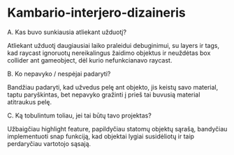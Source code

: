 # Kambario-interjero-dizaineris
A. Kas buvo sunkiausia atliekant užduotį?

  Atliekant užduotį daugiausiai laiko praleidui debuginimui, su layers ir tags, kad raycast ignoruotų nereikalingus žaidimo objektus ir
  neuždėtas box collider ant gameobject, dėl kurio nefunkcianavo raycast.

B. Ko nepavyko / nespėjai padaryti?

  Bandžiau padaryti, kad užvedus pelę ant objekto, jis keistų savo material, taptu paryškintas, bet nepavyko gražinti į prieš tai buvusią material atitraukus pelę.

C. Ką tobulintum toliau, jei tai būtų tavo projektas?

  Užbaigčiau highlight feature, papildyčiau statomų objektų sąrašą, bandyčiau implementuoti snap funkciją, kad objektai lygiai susidėliotų ir taip
  perdaryčiau vartotojo sąsają.
